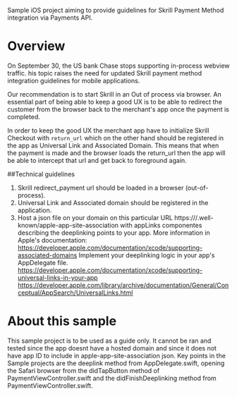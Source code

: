 Sample iOS project aiming to provide guidelines for Skrill Payment Method integration via Payments API.

# Overview
On September 30, the US bank Chase stops supporting in-process webview traffic. his topic raises the need for updated Skrill payment method integration guidelines for mobile applications.

Our recommendation is to start Skrill in an Out of process via browser. An essential part of being able to keep a good UX is to be able to redirect the customer from the browser back to the merchant's app once the payment is completed.

In order to keep the good UX the merchant app have to initialize Skrill Checkout with ``return_url`` which on the other hand should be registered in the app as Universal Link and Associated Domain. This means that when the payment is made and the browser loads the return_url then the app will be able to intercept that url and get back to foreground again.

##Technical guidelines
1. Skrill redirect_payment url should be loaded in a browser (out-of-process).
2. Universal Link and Associated domain should be registered in the application. 
3. Host a json file on your domain on this particular URL https://<fully qualified domain>/.well-known/apple-app-site-association with appLinks componentes describing the deeplinking points to your app.
More information in Apple's documentation: https://developer.apple.com/documentation/xcode/supporting-associated-domains
Implement your deeplinking logic in your app's AppDelegate file. https://developer.apple.com/documentation/xcode/supporting-universal-links-in-your-app https://developer.apple.com/library/archive/documentation/General/Conceptual/AppSearch/UniversalLinks.html
  
# About this sample
This sample project is to be used as a guide only. It cannot be ran and tested since the app doesnt have a hosted domain and since it does not have app ID to include in apple-app-site-association json. 
  Key points in the Sample projects are the deeplink method from AppDelegate.swift, opening the Safari browser from the didTapButton method of PaymentViewController.swift and the didFinishDeeplinking method from PaymentViewController.swift.
